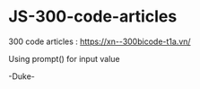 # JS-300-code-articles
300 code articles : https://xn--300bicode-t1a.vn/

Using prompt() for input value

-Duke-
